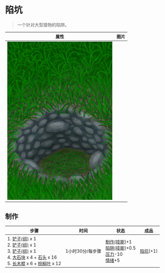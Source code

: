 # 陷坑  
> 一个针对大型猎物的陷阱。  
  
  属性  |   图片   
 ----  |  ----:   
   |  ![](Sprite/TrappingPitDisarmed.png)   
  
## 制作  
步骤  |  时间  |  状态  |  成品  
----  |  ----  |  ----  |  ----  
1. [铲子(组)](GpTag_Shovel.md) x 1<br>2. [铲子(组)](GpTag_Shovel.md) x 1<br>3. [铲子(组)](GpTag_Shovel.md) x 1<br>4. [大石块](StoneHeavy.md) x 4 + [石头](Stone.md) x 16<br>5. [长木棍](StickLong.md) x 6 + [棕榈叶](PalmFronds.md) x 12  |  1小时30分/每步骤  |  [制作(技能)](Skill_Crafting.md)+1<br>[陷阱(技能)](Skill_Trapping.md)+0.5<br>[压力](Stress.md)-10<br>[情绪](Morale.md)+5  |  [陷坑](TrappingPit.md)(+1)  
